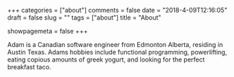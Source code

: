 +++
categories = ["about"]
comments = false
date = "2018-4-09T12:16:05"
draft = false
slug = ""
tags = ["about"]
title = "About"

showpagemeta = false
+++

Adam is a Canadian software engineer from Edmonton Alberta, residing in Austin Texas. Adams hobbies include functional programming, powerlifting, eating copious amounts of greek yogurt, and looking for the perfect breakfast taco.


